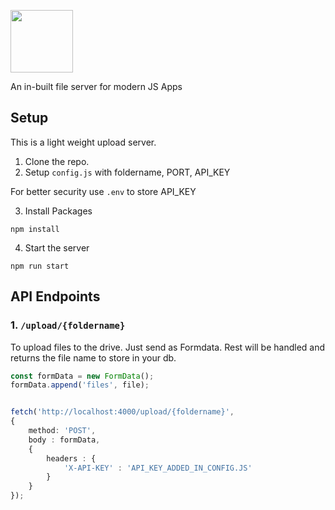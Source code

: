 <img src="https://github.com/user-attachments/assets/cf92e206-0cee-4f38-abfd-959c27ac3232"
height="100px"
/>

An in-built file server for modern JS Apps


## Setup
This is a light weight upload server.

1. Clone the repo.
2. Setup `config.js` with foldername, PORT, API_KEY

For better security use `.env` to store API_KEY

3. Install Packages
```
npm install
```
4. Start the server 
```
npm run start
```

## API Endpoints

### 1. `/upload/{foldername}`
To upload files to the drive.
Just send as Formdata. Rest will be handled and returns the file name to store in your db.
```ts
const formData = new FormData();
formData.append('files', file);


fetch('http://localhost:4000/upload/{foldername}', 
{
    method: 'POST',
    body : formData,
    {
        headers : {
            'X-API-KEY' : 'API_KEY_ADDED_IN_CONFIG.JS'
        }
    }
});

```


